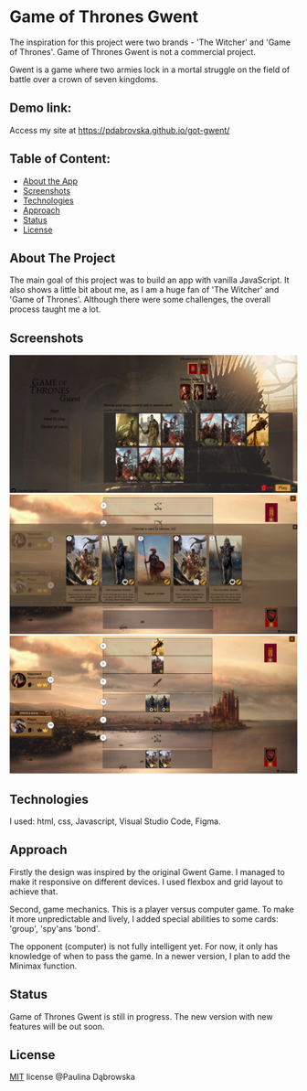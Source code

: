 # Game of Thrones Gwent

The inspiration for this project were two brands - 'The Witcher' and 'Game of Thrones'. Game of Thrones Gwent is not a commercial project.

Gwent is a game where two armies lock in a mortal struggle on the field of battle over a crown of seven kingdoms.

## Demo link:
Access my site at https://pdabrovska.github.io/got-gwent/
## Table of Content:
<ul>
  <li>
    <a href="#about-the-app">About the App</a>
  </li>
  <li>
    <a href="#screenshots">Screenshots</a>
  </li>
  <li>
    <a href="#technologies">Technologies</a>
  </li>
  <li>
    <a href="#approach">Approach</a>
  </li>
  <li>
    <a href="#status">Status</a>
  </li>
  <li>
    <a href="#license">License</a>
  </li>
</ul>

## About The Project
The main goal of this project was to build an app with vanilla JavaScript. It also shows a little bit about me, as I am a huge fan of 'The Witcher' and 'Game of Thrones'. Although there were some challenges, the overall process taught me a lot.
## Screenshots

<img src="/images/Screenshots/screenshot(4).png">
<img src="/images/Screenshots/screenshot(1).png">
<img src="/images/Screenshots/screenshot(3).png">

## Technologies
I used: html, css, Javascript, Visual Studio Code, Figma.
## Approach
Firstly the design was inspired by the original Gwent Game. I managed to make it responsive on different devices. I used flexbox and grid layout to achieve that.

Second, game mechanics. This is a player versus computer game. To make it more unpredictable and lively, I added special abilities to some cards: 'group', 'spy'ans 'bond'. 


The opponent (computer) is not fully intelligent yet. For now, it only has knowledge of when to pass the game. In a newer version, I plan to add the Minimax function.

## Status
Game of Thrones Gwent is still in progress. The new version with new features will be out soon.
## License

[MIT](https://github.com/pdabrovska) license @Paulina Dąbrowska


